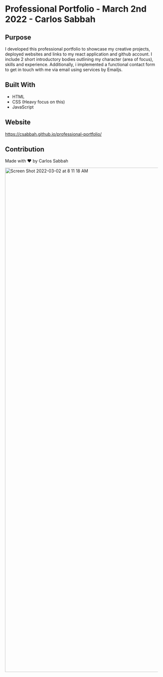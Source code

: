 # Professional Portfolio - March 2nd 2022 - Carlos Sabbah

## Purpose

I developed this professional portfolio to showcase my creative projects, deployed websites and links to my react application and github account. I include 2 short introductory bodies outlining my character (area of focus), skills and experience. Additionally, i implemented a functional contact form to get in touch with me via email using services by Emailjs. 

## Built With

- HTML
- CSS (Heavy focus on this)
- JavaScript

## Website

https://csabbah.github.io/professional-portfolio/

## Contribution

Made with ❤️ by Carlos Sabbah

<img width="1658" alt="Screen Shot 2022-03-02 at 8 11 18 AM" src="https://user-images.githubusercontent.com/91699101/156367964-3b3bbd1b-bff5-4d75-b12d-69e610b358cf.png">
